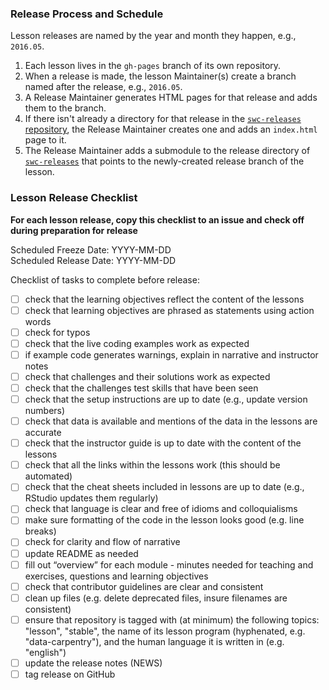### Release Process and Schedule

Lesson releases are
named by the year and month they happen, e.g., `2016.05`.

1.  Each lesson lives in the `gh-pages` branch of its own repository.
2.  When a release is made,
the lesson Maintainer(s) create a branch named after the release,
e.g., `2016.05`.
3.  A Release Maintainer generates HTML pages for that release and adds them to the branch.
4.  If there isn't already a directory for that release in the [`swc-releases` repository][swc-releases],
the Release Maintainer creates one
and adds an `index.html` page to it.
5.  The Release Maintainer adds a submodule to the release directory of [`swc-releases`][swc-releases]
that points to the newly-created release branch of the lesson.

### Lesson Release Checklist

**For each lesson release, copy this checklist to an issue and check off
during preparation for release**

Scheduled Freeze Date:   YYYY-MM-DD  
Scheduled Release Date:  YYYY-MM-DD  

Checklist of tasks to complete before release:

- [ ] check that the learning objectives reflect the content of the lessons
- [ ] check that learning objectives are phrased as statements using action words
- [ ] check for typos
- [ ] check that the live coding examples work as expected
- [ ] if example code generates warnings, explain in narrative and instructor notes
- [ ] check that challenges and their solutions work as expected
- [ ] check that the challenges test skills that have been seen
- [ ] check that the setup instructions are up to date (e.g., update version numbers)
- [ ] check that data is available and mentions of the data in the lessons are accurate
- [ ] check that the instructor guide is up to date with the content of the lessons
- [ ] check that all the links within the lessons work (this should be automated)
- [ ] check that the cheat sheets included in lessons are up to date (e.g., RStudio updates them regularly)
- [ ] check that language is clear and free of idioms and colloquialisms
- [ ] make sure formatting of the code in the lesson looks good (e.g. line breaks)
- [ ] check for clarity and flow of narrative
- [ ] update README as needed
- [ ] fill out “overview” for each module - minutes needed for teaching and exercises, questions and learning objectives
- [ ] check that contributor guidelines are clear and consistent
- [ ] clean up files (e.g. delete deprecated files, insure filenames are consistent)
- [ ] ensure that repository is tagged with (at minimum) the following topics: "lesson", "stable", the name of its lesson program (hyphenated, e.g. "data-carpentry"), and the human language it is written in (e.g. "english") 
- [ ] update the release notes (NEWS)
- [ ] tag release on GitHub

[swc-releases]: https://github.com/swcarpentry/swc-releases/
